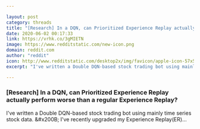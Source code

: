 ```yaml
---

layout: post
category: threads
title: "[Research] In a DQN, can Prioritized Experience Replay actually perform worse than a regular Experience Replay?"
date: 2020-06-02 00:17:33
link: https://vrhk.co/3gMIETN
image: https://www.redditstatic.com/new-icon.png
domain: reddit.com
author: "reddit"
icon: http://www.redditstatic.com/desktop2x/img/favicon/apple-icon-57x57.png
excerpt: "I've written a Double DQN-based stock trading bot using mainly time series stock data. &amp;#x200B; I've recently upgraded my Experience Replay(ER)..."

---
```


### [Research] In a DQN, can Prioritized Experience Replay actually perform worse than a regular Experience Replay?

I've written a Double DQN-based stock trading bot using mainly time series stock data. &amp;#x200B; I've recently upgraded my Experience Replay(ER)...
